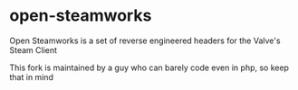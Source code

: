 # open-steamworks
Open Steamworks is a set of reverse engineered headers for the Valve's Steam Client 

This fork is maintained by a guy who can barely code even in php, so keep that in mind
